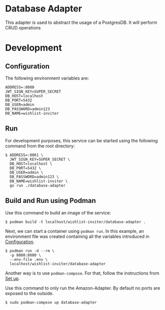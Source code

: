 # Database Adapter

This adapter is used to abstract the usage of a PostgresDB. It will perform
CRUD operations

# Development

## Configuration

The following environment variables are:

```
ADDRESS=:8080
JWT_SIGN_KEY=SUPER_SECRET
DB_HOST=localhost
DB_PORT=5432
DB_USER=admin
DB_PASSWORD=admin123
DB_NAME=wishlist-inviter
```

## Run

For development purposes, this service can be started using the following 
command from the root directory:

```
$ ADDRESS=:8061 \
  JWT_SIGN_KEY=SUPER_SECRET \
  DB_HOST=localhost \
  DB_PORT=5432 \
  DB_USER=admin \
  DB_PASSWORD=admin123 \
  DB_NAME=wishlist-inviter \
  go run ./database-adapter
```

## Build and Run using Podman

Use this command to build an image of the service:

```
$ podman build -t localhost/wishlist-inviter/database-adapter .
```

Next, we can start a container using `podman run`. In this example, an
environment file was created containing all the variables introduced in
[Configuration](#configuration).

```
$ podman run -d --rm \
  -p 8080:8080 \
  --env-file .env \
  localhost/wishlist-inviter/database-adapter
```

Another way is to use `podman-compose`. For that, follow the instructions from
[Set up](../README.md#set-up).

Use this command to only run the Amazon-Adapter. By default no ports are exposed
to the outside.

```
$ sudo podman-compose up database-adapter
```
